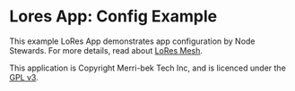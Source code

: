 # Lores App: Config Example

This example LoRes App demonstrates app configuration by Node Stewards. For more details, read about [LoRes Mesh](https://lores.tech).

This application is Copyright Merri-bek Tech Inc, and is licenced under the [GPL v3](./LICENCE.md).